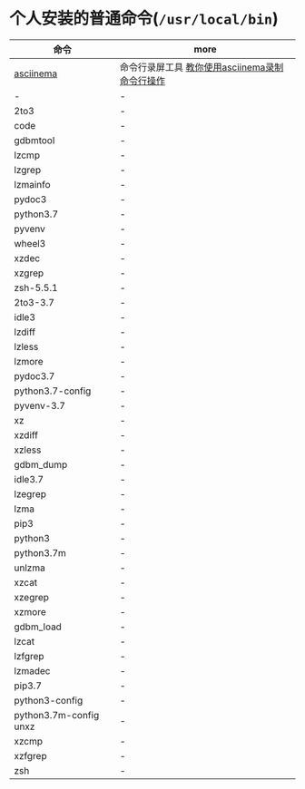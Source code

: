 # 个人安装的普通命令(`/usr/local/bin`)

| 命令                                | more                                                                                    |
| ----------------------------------- | --------------------------------------------------------------------------------------- |
| [asciinema](https://asciinema.org/) | 命令行录屏工具 [教你使用asciinema录制命令行操作](https://zhuanlan.zhihu.com/p/28423868) |
| -                                   | -                                                                                       |
| 2to3                                | -                                                                                       |
| code                                | -                                                                                       |
| gdbmtool                            | -                                                                                       |
| lzcmp                               | -                                                                                       |
| lzgrep                              | -                                                                                       |
| lzmainfo                            | -                                                                                       |
| pydoc3                              | -                                                                                       |
| python3.7                           | -                                                                                       |
| pyvenv                              | -                                                                                       |
| wheel3                              | -                                                                                       |
| xzdec                               | -                                                                                       |
| xzgrep                              | -                                                                                       |
| zsh-5.5.1                           | -                                                                                       |
| 2to3-3.7                            | -                                                                                       |
| idle3                               | -                                                                                       |
| lzdiff                              | -                                                                                       |
| lzless                              | -                                                                                       |
| lzmore                              | -                                                                                       |
| pydoc3.7                            | -                                                                                       |
| python3.7-config                    | -                                                                                       |
| pyvenv-3.7                          | -                                                                                       |
| xz                                  | -                                                                                       |
| xzdiff                              | -                                                                                       |
| xzless                              | -                                                                                       |
| gdbm_dump                           | -                                                                                       |
| idle3.7                             | -                                                                                       |
| lzegrep                             | -                                                                                       |
| lzma                                | -                                                                                       |
| pip3                                | -                                                                                       |
| python3                             | -                                                                                       |
| python3.7m                          | -                                                                                       |
| unlzma                              | -                                                                                       |
| xzcat                               | -                                                                                       |
| xzegrep                             | -                                                                                       |
| xzmore                              | -                                                                                       |
| gdbm_load                           | -                                                                                       |
| lzcat                               | -                                                                                       |
| lzfgrep                             | -                                                                                       |
| lzmadec                             | -                                                                                       |
| pip3.7                              | -                                                                                       |
| python3-config                      | -                                                                                       |
| python3.7m-config unxz              | -                                                                                       |
| xzcmp                               | -                                                                                       |
| xzfgrep                             | -                                                                                       |
| zsh                                 | -                                                                                       |